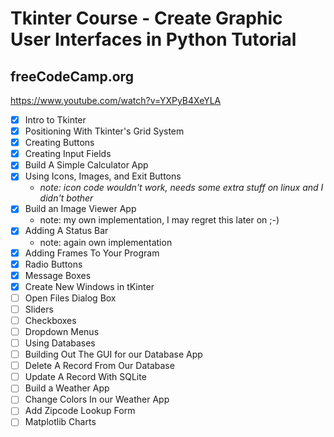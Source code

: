# Tkinter Course - Create Graphic User Interfaces in Python Tutorial

## freeCodeCamp.org

<https://www.youtube.com/watch?v=YXPyB4XeYLA>  

- [x] Intro to Tkinter
- [x] Positioning With Tkinter's Grid System
- [x] Creating Buttons
- [x] Creating Input Fields
- [x] Build A Simple Calculator App
- [x] Using Icons, Images, and Exit Buttons
  - _note: icon code wouldn't work, needs some extra stuff on linux and I didn't bother_
- [x] Build an Image Viewer App
  - note: my own implementation, I may regret this later on ;-)
- [x] Adding A Status Bar
  - note: again own implementation
- [x] Adding Frames To Your Program
- [x] Radio Buttons
- [x] Message Boxes
- [x] Create New Windows in tKinter
- [ ] Open Files Dialog Box
- [ ] Sliders
- [ ] Checkboxes
- [ ] Dropdown Menus
- [ ] Using Databases
- [ ] Building Out The GUI for our Database App
- [ ] Delete A Record From Our Database
- [ ] Update A Record With SQLite
- [ ] Build a Weather App
- [ ] Change Colors In our Weather App
- [ ] Add Zipcode Lookup Form
- [ ] Matplotlib Charts

